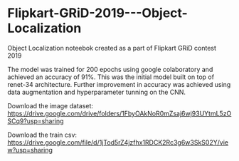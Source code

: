 # Flipkart-GRiD-2019---Object-Localization
Object Localization noteebok created as a part of Flipkart GRiD contest 2019

The model was trained for 200 epochs using google colaboratory and achieved an accuracy of 91%. This was the initial model built on top of renet-34 architecture. Further improvement in accuracy was achieved using data augmentation and hyperparameter tunning on the CNN. 

Download the image dataset: https://drive.google.com/drive/folders/1FbyOAkNoR0mZsaj6wj93UYtmL5zOSCq9?usp=sharing


Download the train csv: https://drive.google.com/file/d/1jTod5rZ4jzfhx1RDCK2Rc3g6w3SkS02Y/view?usp=sharing
